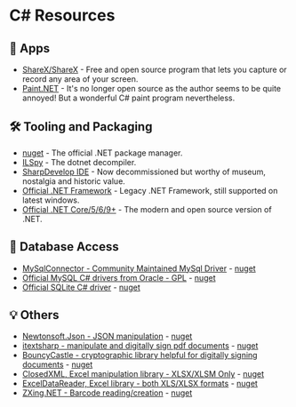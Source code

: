 # C# Resources

## 📂 Apps
- [ShareX/ShareX](https://github.com/ShareX/ShareX) - Free and open source program that lets you capture or record any area of your screen.
- [Paint.NET](https://blog.getpaint.net/) - It's no longer open source as the author seems to be quite annoyed! But a wonderful C# paint program nevertheless.

## 🛠️ Tooling and Packaging
- [nuget](https://www.nuget.org/) - The official .NET package manager.
- [ILSpy](https://github.com/icsharpcode/ILSpy) - The dotnet decompiler.
- [SharpDevelop IDE](https://github.com/icsharpcode/SharpDevelop) - Now decommissioned but worthy of museum, nostalgia and historic value.
- [Official .NET Framework](https://dotnet.microsoft.com/en-us/download/dotnet-framework/net48) - Legacy .NET Framework, still supported on latest windows.
- [Official .NET Core/5/6/9+](https://dotnet.microsoft.com/) - The modern and open source version of .NET.

## 💾 Database Access
- [MySqlConnector - Community Maintained MySql Driver](https://mysqlconnector.net/) - [nuget](https://www.nuget.org/packages/MySqlConnector/)
- [Official MySQL C# drivers from Oracle - GPL](https://dev.mysql.com/downloads/connector/net/) - [nuget](https://www.nuget.org/packages/MySql.Data)
- [Official SQLite C# driver](https://system.data.sqlite.org/) - [nuget](https://www.nuget.org/packages/system.data.sqlite/)

## 💡 Others
- [Newtonsoft.Json - JSON manipulation](https://github.com/JamesNK/Newtonsoft.Json) - [nuget](https://www.nuget.org/packages/Newtonsoft.Json)
- [itextsharp - manipulate and digitally sign pdf documents](https://itextpdf.com/products/itextsharp) - [nuget](https://www.nuget.org/packages/iTextSharp)
- [BouncyCastle - cryptographic library helpful for digitally signing documents](https://www.bouncycastle.org/download/bouncy-castle-c/) - [nuget](https://www.nuget.org/packages/BouncyCastle)
- [ClosedXML, Excel manipulation library - XLSX/XLSM Only](https://github.com/ClosedXML/ClosedXML) - [nuget](https://www.nuget.org/packages/ClosedXML)
- [ExcelDataReader, Excel library - both XLS/XLSX formats](https://github.com/ExcelDataReader/ExcelDataReader) - [nuget](https://www.nuget.org/packages/ExcelDataReader)
- [ZXing.NET - Barcode reading/creation](https://github.com/micjahn/ZXing.Net/) - [nuget](https://github.com/micjahn/ZXing.Net/)








